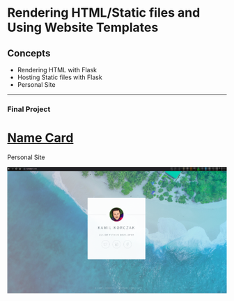 # Rendering HTML/Static files and Using Website Templates

## Concepts

- Rendering HTML with Flask
- Hosting Static files with Flask
- Personal Site

---

### Final Project

# [Name Card](final/name-card)
Personal Site

![Name card screenshot](name-card.png)